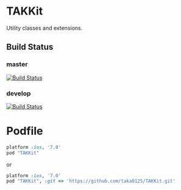 # TAKKit 

Utility classes and extensions.

## Build Status

### master
[![Build Status](https://travis-ci.org/taka0125/TAKKit.svg?branch=master)](https://travis-ci.org/taka0125/TAKKit)

### develop
[![Build Status](https://travis-ci.org/taka0125/TAKKit.svg?branch=develop)](https://travis-ci.org/taka0125/TAKKit)

# Podfile

```ruby
platform :ios, '7.0'
pod "TAKKit"
```

or 

```ruby
platform :ios, '7.0'
pod "TAKKit", :git => 'https://github.com/taka0125/TAKKit.git'
```
